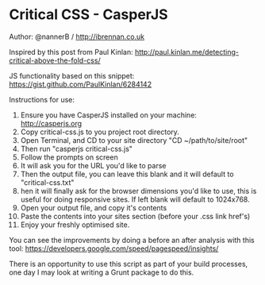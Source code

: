 Critical CSS - CasperJS
=====================

Author: @nannerB / http://ibrennan.co.uk

Inspired by this post from Paul Kinlan: http://paul.kinlan.me/detecting-critical-above-the-fold-css/

JS functionality based on this snippet: https://gist.github.com/PaulKinlan/6284142

Instructions for use:

1. Ensure you have CasperJS installed on your machine: http://casperjs.org
2. Copy critical-css.js to you project root directory.
3. Open Terminal, and CD to your site directory "CD ~/path/to/site/root"
4. Then run "casperjs critical-css.js"
5. Follow the prompts on screen
7. It will ask you for the URL you'd like to parse
8. Then the output file, you can leave this blank and it will default to "critical-css.txt"
9. hen it will finally ask for the browser dimensions you'd like to use, this is useful for doing responsive sites. If left blank will default to 1024x768.
10. Open your output file, and copy it's contents
11. Paste the contents into your sites <head> section (before your .css link href's)
12. Enjoy your freshly optimised site.


You can see the improvements by doing a before an after analysis with this tool: https://developers.google.com/speed/pagespeed/insights/

There is an opportunity to use this script as part of your build processes, one day I may look at writing a Grunt package to do this.
